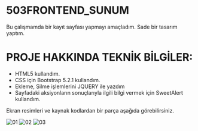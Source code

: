 # 503FRONTEND_SUNUM

Bu çalışmamda bir kayıt sayfası yapmayı amaçladım. Sade bir tasarım yaptım.  


# PROJE HAKKINDA TEKNİK BİLGİLER:
- HTML5 kullandım.
- CSS için Bootstrap 5.2.1 kullandım.
- Ekleme, Silme işlemlerini JQUERY ile yazdım
- Sayfadaki aksiyonların sonuçlarıyla ilgili bilgi vermek için SweetAlert kullandım.

Ekran resimleri ve kaynak kodlardan bir parça aşağıda görebilirsiniz.


![01](https://user-images.githubusercontent.com/94163797/230551376-0a0ba71d-2a0c-4e45-9df3-fcc5f4a5bf62.png)
![02](https://user-images.githubusercontent.com/94163797/230551379-fac7c800-6a43-46d3-a21c-4fa6cc0a2662.png)
![03](https://user-images.githubusercontent.com/94163797/230551491-ed37a0dd-86d7-4a2c-97a4-23223171fc29.png)
